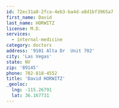 ```yaml
---
id: 72ec31a8-2fca-4eb3-ba4d-a8d1bf3965a7
first_name: David
last_name: HORWITZ
license: M.D.
services:
  - internal-medicine
category: doctors
address: '9101 Alta Dr  Unit 702'
city: 'Las Vegas'
state: NV
zip: '89145'
phone: 702-818-4552
title: 'David HORWITZ'
_geoloc:
  lng: -115.26791
  lat: 36.167731
---
```

